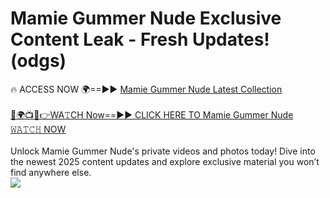 # Mamie Gummer Nude Exclusive Content Leak - Fresh Updates! (odgs)

🔥 ACCESS NOW 🌍==►► <a href="https://tinyurl.com/yc657z5k" rel="nofollow">Mamie Gummer Nude Latest Collection</a>
<br><br>
[🔴🌍📺📱👉WA𝚃CH Now==►► CLICK HERE TO Mamie Gummer Nude 𝚆𝙰𝚃𝙲𝙷 NOW](https://tinyurl.com/yc657z5k)
<br><br>
Unlock Mamie Gummer Nude's private videos and photos today! Dive into the newest 2025 content updates and explore exclusive material you won’t find anywhere else.
<br>
<a href="https://tinyurl.com/yc657z5k" rel="nofollow" data-target="animated-image.originalLink"><img src="https://camo.githubusercontent.com/8a4f000d20f83aca3bf7ec5f350d767afa0574a8a352519fd8cfa583a6f93a33/68747470733a2f2f692e696d6775722e636f6d2f644a486b345a712e676966" data-canonical-src="https://i.imgur.com/dJHk4Zq.gif" style="max-width: 100%; display: inline-block;" data-target="animated-image.originalImage"></a>
<br>
